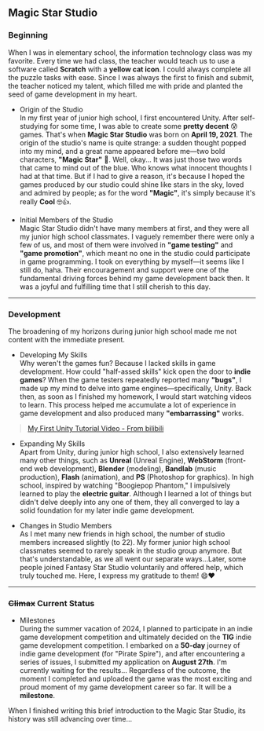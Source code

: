 ## Magic Star Studio

### Beginning
When I was in elementary school, the information technology class was my favorite. Every time we had class, the teacher would teach us to use a software called **Scratch** with a **yellow cat icon**. I could always complete all the puzzle tasks with ease. Since I was always the first to finish and submit, the teacher noticed my talent, which filled me with pride and planted the seed of game development in my heart.

- Origin of the Studio  
In my first year of junior high school, I first encountered Unity. After self-studying for some time, I was able to create some **pretty decent** 😰 games. That's when **Magic Star Studio** was born on **April 19, 2021**. The origin of the studio's name is quite strange: a sudden thought popped into my mind, and a great name appeared before me—two bold characters, **"Magic Star"** 🤩. Well, okay... It was just those two words that came to mind out of the blue. Who knows what innocent thoughts I had at that time. But if I had to give a reason, it's because I hoped the games produced by our studio could shine like stars in the sky, loved and admired by people; as for the word **"Magic"**, it's simply because it's really **Cool** 🤓👍.

- Initial Members of the Studio  
Magic Star Studio didn't have many members at first, and they were all my junior high school classmates. I vaguely remember there were only a few of us, and most of them were involved in **"game testing"** and **"game promotion"**, which meant no one in the studio could participate in game programming. I took on everything by myself—it seems like I still do, haha. Their encouragement and support were one of the fundamental driving forces behind my game development back then. It was a joyful and fulfilling time that I still cherish to this day.

***

### Development
The broadening of my horizons during junior high school made me not content with the immediate present.

- Developing My Skills  
Why weren't the games fun? Because I lacked skills in game development. How could "half-assed skills" kick open the door to **indie games**? When the game testers repeatedly reported many **"bugs"**, I made up my mind to delve into game engines—specifically, Unity. Back then, as soon as I finished my homework, I would start watching videos to learn. This process helped me accumulate a lot of experience in game development and also produced many **"embarrassing"** works.

> [My First Unity Tutorial Video - From bilibili](https://www.bilibili.com/video/BV12s411g7gU/?spm_id_from=333.337.search-card.all.click&vd_source=aaae2859daad2f1fcd06dde5abb72fb6)

- Expanding My Skills  
Apart from Unity, during junior high school, I also extensively learned many other things, such as **Unreal** (Unreal Engine), **WebStorm** (front-end web development), **Blender** (modeling), **Bandlab** (music production), **Flash** (animation), and **PS** (Photoshop for graphics). In high school, inspired by watching "Boogiepop Phantom," I impulsively learned to play the **electric guitar**. Although I learned a lot of things but didn't delve deeply into any one of them, they all converged to lay a solid foundation for my later indie game development.

- Changes in Studio Members  
As I met many new friends in high school, the number of studio members increased slightly (to 22). My former junior high school classmates seemed to rarely speak in the studio group anymore. But that's understandable, as we all went our separate ways...Later, some people joined Fantasy Star Studio voluntarily and offered help, which truly touched me. Here, I express my gratitude to them! 😄❤️

***

### <del>Climax</del> Current Status

- Milestones  
During the summer vacation of 2024, I planned to participate in an indie game development competition and ultimately decided on the **TIG** indie game development competition. I embarked on a **50-day** journey of indie game development (for "Pirate Spire"), and after encountering a series of issues, I submitted my application on **August 27th**. I'm currently waiting for the results... Regardless of the outcome, the moment I completed and uploaded the game was the most exciting and proud moment of my game development career so far. It will be a **milestone**.

When I finished writing this brief introduction to the Magic Star Studio, its history was still advancing over time...